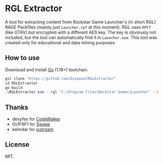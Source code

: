 # RGL Extractor
A tool for extracting content from Rockstar Game Launcher's (in short RGL) RAGE Packfiles (mainly just `Launcher.rpf` at this moment).
RGL uses `RPF7` (like GTAV) but encrypted with a different AES key. The key is obviously not included, but the tool can automatically find it in `Launcher.exe`.
This tool was created only for educational and data mining purposes.

## How to use
Download and install [Go](https://go.dev) (1.18+) toolchain.

```powershell
git clone "https://github.com/Disquse/RGLExtractor"
cd RGLExtractor
go build
.\RGLExtractor.exe --rgl "C:\Program Files\Rockstar Games\Launcher" --out "C:\Launcher_rpf"
```

## Thanks
- dexyfex for [CodeWalker](https://github.com/dexyfex/CodeWalker)
- 0x1F9F1 for [Swage](https://github.com/0x1F9F1/Swage)
- kelindar for [iostream](https://github.com/kelindar/iostream)

## License
MIT.
